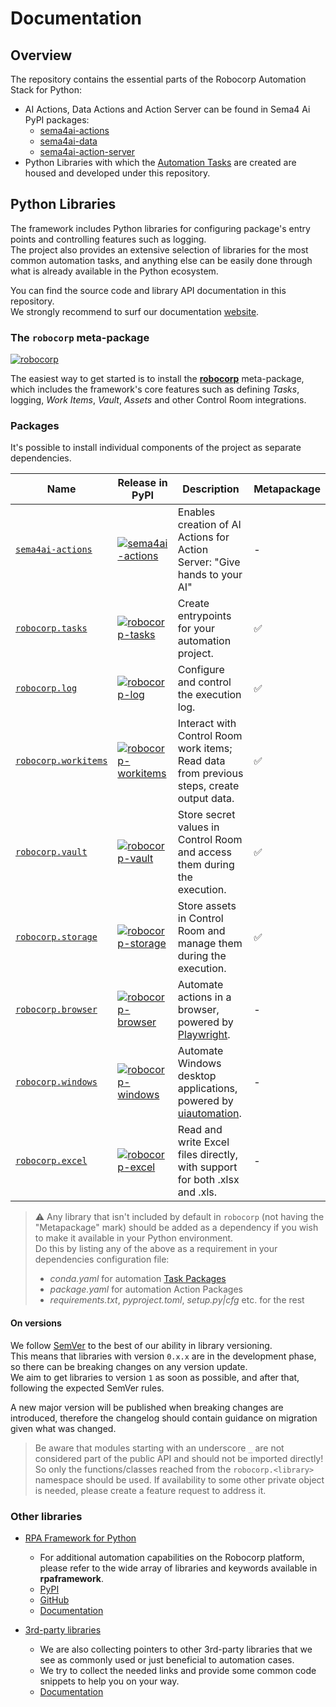 # Documentation

## Overview

The repository contains the essential parts of the Robocorp Automation Stack for Python:
- AI Actions, Data Actions and Action Server can be found in Sema4 Ai PyPI packages:
  - [sema4ai-actions](https://pypi.org/project/sema4ai-actions/)
  - [sema4ai-data](https://pypi.org/project/sema4ai-data/)
  - [sema4ai-action-server](https://pypi.org/project/sema4ai-action-server/)
- Python Libraries with which the [Automation Tasks](docs/guides/using-with-rcc.md) are created are housed and developed under this repository.

## Python Libraries

The framework includes Python libraries for configuring package's entry points and controlling features such as logging.  
The project also provides an extensive selection of libraries for the most common automation tasks, and anything else can be easily done through what is already available in the Python ecosystem.

You can find the source code and library API documentation in this repository.  
We strongly recommend to surf our documentation [website](https://robocorp.com/docs/python).

### The `robocorp` meta-package

[![robocorp](https://img.shields.io/pypi/v/robocorp?label=robocorp)](https://pypi.org/project/robocorp/)

The easiest way to get started is to install the [**robocorp**](../meta/README.md) meta-package, which includes the framework's core features such as defining _Tasks_, logging, _Work Items_, _Vault_, _Assets_ and other Control Room integrations.

### Packages

It's possible to install individual components of the project as separate dependencies.

| Name                                | Release in PyPI                                                                                                                                        | Description                                                                                                                       | Metapackage |
|-------------------------------------|--------------------------------------------------------------------------------------------------------------------------------------------------|-----------------------------------------------------------------------------------------------------------------------------------| --- |
| [`sema4ai-actions`]((https://pypi.org/project/sema4ai-actions/))                    | [![sema4ai-actions](https://img.shields.io/pypi/v/sema4ai-actions?label=sema4ai-actions)](https://pypi.org/project/sema4ai-actions/)             | Enables creation of AI Actions for Action Server: "Give hands to your AI" | - |
| [`robocorp.tasks`](../tasks)         | [![robocorp-tasks](https://img.shields.io/pypi/v/robocorp-tasks?label=robocorp-tasks)](https://pypi.org/project/robocorp-tasks/)                 | Create entrypoints for your automation project.                                                                                   | ✅ |
| [`robocorp.log`](../log)             | [![robocorp-log](https://img.shields.io/pypi/v/robocorp-log?label=robocorp-log)](https://pypi.org/project/robocorp-log/)                         | Configure and control the execution log.                                                                                          | ✅ |
| [`robocorp.workitems`](../workitems) | [![robocorp-workitems](https://img.shields.io/pypi/v/robocorp-workitems?label=robocorp-workitems)](https://pypi.org/project/robocorp-workitems/) | Interact with Control Room work items; Read data from previous steps, create output data.                                         | ✅ |
| [`robocorp.vault`](../vault)         | [![robocorp-vault](https://img.shields.io/pypi/v/robocorp-vault?label=robocorp-vault)](https://pypi.org/project/robocorp-vault/)                 | Store secret values in Control Room and access them during the execution.                                                         | ✅ |
| [`robocorp.storage`](../storage)     | [![robocorp-storage](https://img.shields.io/pypi/v/robocorp-storage?label=robocorp-storage)](https://pypi.org/project/robocorp-storage/)         | Store assets in Control Room and manage them during the execution.                                                                | ✅ |
| [`robocorp.browser`](../browser)     | [![robocorp-browser](https://img.shields.io/pypi/v/robocorp-browser?label=robocorp-browser)](https://pypi.org/project/robocorp-browser/)         | Automate actions in a browser, powered by [Playwright](https://playwright.dev/).                                                  | - |
| [`robocorp.windows`](../windows)     | [![robocorp-windows](https://img.shields.io/pypi/v/robocorp-windows?label=robocorp-windows)](https://pypi.org/project/robocorp-windows/)         | Automate Windows desktop applications, powered by [uiautomation](https://github.com/yinkaisheng/Python-UIAutomation-for-Windows). | - |
| [`robocorp.excel`](../excel)         | [![robocorp-excel](https://img.shields.io/pypi/v/robocorp-excel?label=robocorp-excel)](https://pypi.org/project/robocorp-excel/)                 | Read and write Excel files directly, with support for both .xlsx and .xls.                                                        | - |

> ⚠️ Any library that isn't included by default in `robocorp` (not having the "Metapackage" mark) should be added as a dependency if you wish to make it available in your Python environment.  
> Do this by listing any of the above as a requirement in your dependencies configuration file:
> - _conda.yaml_ for automation [Task Packages](https://robocorp.com/docs/robot-structure)
> - _package.yaml_ for automation Action Packages
> - _requirements.txt_, _pyproject.toml_, _setup.py|cfg_ etc. for the rest

#### On versions

We follow [SemVer](https://semver.org) to the best of our ability in library versioning.  
This means that libraries with version `0.x.x` are in the development phase, so there can be breaking changes on any
version update.  
We aim to get libraries to version `1` as soon as possible, and after that, following the expected SemVer rules.

A new major version will be published when breaking changes are introduced, therefore the changelog should contain guidance on migration given what was changed.

> Be aware that modules starting with an underscore `_` are not considered part of the public API and should not be imported directly!  
> So only the functions/classes reached from the `robocorp.<library>` namespace should be used. If availability to some other private object is needed, please create a feature request to address it.

### Other libraries

- [RPA Framework for Python](https://rpaframework.org/)
  - For additional automation capabilities on the Robocorp platform, please refer to the wide array of libraries and keywords available in **rpaframework**.
  - [PyPI](https://pypi.org/project/rpaframework/)
  - [GitHub](https://github.com/robocorp/rpaframework)
  - [Documentation](https://robocorp.com/docs/python/rpa-framework)

- [3rd-party libraries](3rd_party/README.md)
  - We are also collecting pointers to other 3rd-party libraries that we see as commonly used or just beneficial to automation cases.
  - We try to collect the needed links and provide some common code snippets to help you on your way.
  - [Documentation](https://robocorp.com/docs/python/3rd-party-libraries)
